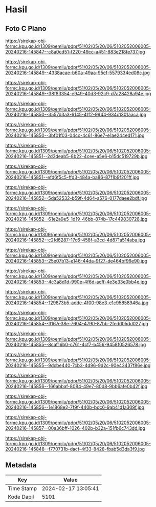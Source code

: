 # Hasil

## Foto C Plano

https://sirekap-obj-formc.kpu.go.id/1309/pemilu/pdpr/51/02/05/20/06/5102052006005-20240216-145847--c8a0cd51-f220-49cc-a451-883e218fe737.jpg

https://sirekap-obj-formc.kpu.go.id/1309/pemilu/pdpr/51/02/05/20/06/5102052006005-20240216-145849--4338acae-b60a-49aa-95ef-5579334ed08c.jpg

https://sirekap-obj-formc.kpu.go.id/1309/pemilu/pdpr/51/02/05/20/06/5102052006005-20240216-145849--38f83354-e949-40d3-92c9-d7a28428a94e.jpg

https://sirekap-obj-formc.kpu.go.id/1309/pemilu/pdpr/51/02/05/20/06/5102052006005-20240216-145850--3557d3a3-6145-41f2-9944-934c1301aaca.jpg

https://sirekap-obj-formc.kpu.go.id/1309/pemilu/pdpr/51/02/05/20/06/5102052006005-20240216-145850--3bf01f03-04cc-4c61-86e7-e1ae244ed171.jpg

https://sirekap-obj-formc.kpu.go.id/1309/pemilu/pdpr/51/02/05/20/06/5102052006005-20240216-145851--2d3deab5-8b22-4cee-a5e6-b15dc519729b.jpg

https://sirekap-obj-formc.kpu.go.id/1309/pemilu/pdpr/51/02/05/20/06/5102052006005-20240216-145851--efd6f5c5-ffd3-484a-ba86-87f1b9f201ff.jpg

https://sirekap-obj-formc.kpu.go.id/1309/pemilu/pdpr/51/02/05/20/06/5102052006005-20240216-145852--5da52532-b59f-4d64-a576-0177daee2bdf.jpg

https://sirekap-obj-formc.kpu.go.id/1309/pemilu/pdpr/51/02/05/20/06/5102052006005-20240216-145852--61e2a9e5-1d19-46bb-874b-17c449830728.jpg

https://sirekap-obj-formc.kpu.go.id/1309/pemilu/pdpr/51/02/05/20/06/5102052006005-20240216-145852--c2fd6287-17c6-458f-a3cd-4d871a514aba.jpg

https://sirekap-obj-formc.kpu.go.id/1309/pemilu/pdpr/51/02/05/20/06/5102052006005-20240216-145853--25e07b13-e146-44da-9f27-de464bf96e90.jpg

https://sirekap-obj-formc.kpu.go.id/1309/pemilu/pdpr/51/02/05/20/06/5102052006005-20240216-145853--4c3a8d1d-990e-4f6d-acff-4e3e33e0bb4e.jpg

https://sirekap-obj-formc.kpu.go.id/1309/pemilu/pdpr/51/02/05/20/06/5102052006005-20240216-145854--129873b5-adde-4f00-98e3-e1c95858946a.jpg

https://sirekap-obj-formc.kpu.go.id/1309/pemilu/pdpr/51/02/05/20/06/5102052006005-20240216-145854--3167e38e-7604-4790-87bb-2fedd05dd027.jpg

https://sirekap-obj-formc.kpu.go.id/1309/pemilu/pdpr/51/02/05/20/06/5102052006005-20240216-145855--8caf16b0-c761-4cf7-b456-9458f0526578.jpg

https://sirekap-obj-formc.kpu.go.id/1309/pemilu/pdpr/51/02/05/20/06/5102052006005-20240216-145855--9dcbe440-7cb3-4d96-9d2c-90e43437f86e.jpg

https://sirekap-obj-formc.kpu.go.id/1309/pemilu/pdpr/51/02/05/20/06/5102052006005-20240216-145856--166abbaf-8084-49e7-80d8-9bb6afe0b42f.jpg

https://sirekap-obj-formc.kpu.go.id/1309/pemilu/pdpr/51/02/05/20/06/5102052006005-20240216-145856--1e1868e2-7f9f-440b-bdc6-9ab41d1a309f.jpg

https://sirekap-obj-formc.kpu.go.id/1309/pemilu/pdpr/51/02/05/20/06/5102052006005-20240216-145857--00a36bff-1026-402b-b32a-151fb6c743dd.jpg

https://sirekap-obj-formc.kpu.go.id/1309/pemilu/pdpr/51/02/05/20/06/5102052006005-20240216-145848--f770731b-dacf-4f33-8428-fbab5d3da3f9.jpg


## Metadata

| Key        | Value               |
| ---------- | ------------------- |
| Time Stamp | 2024-02-17 13:05:41 |
| Kode Dapil | 5101                |



